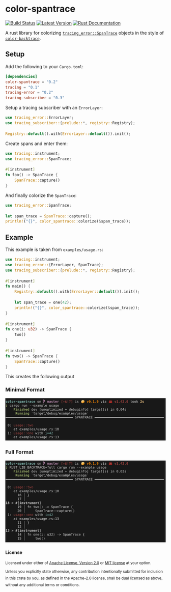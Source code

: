 color-spantrace
===============

[![Build Status][actions-badge]][actions-url]
[![Latest Version](https://img.shields.io/crates/v/color-spantrace.svg)](https://crates.io/crates/color-spantrace)
[![Rust Documentation](https://img.shields.io/badge/api-rustdoc-blue.svg)](https://docs.rs/color-spantrace)

[actions-badge]: https://github.com/eyre-rs/color-spantrace/workflows/Continuous%20integration/badge.svg
[actions-url]: https://github.com/eyre-rs/color-spantrace/actions?query=workflow%3A%22Continuous+integration%22

A rust library for colorizing [`tracing_error::SpanTrace`] objects in the style
of [`color-backtrace`].

## Setup

Add the following to your `Cargo.toml`:

```toml
[dependencies]
color-spantrace = "0.2"
tracing = "0.1"
tracing-error = "0.2"
tracing-subscriber = "0.3"
```

Setup a tracing subscriber with an `ErrorLayer`:

```rust
use tracing_error::ErrorLayer;
use tracing_subscriber::{prelude::*, registry::Registry};

Registry::default().with(ErrorLayer::default()).init();
```

Create spans and enter them:

```rust
use tracing::instrument;
use tracing_error::SpanTrace;

#[instrument]
fn foo() -> SpanTrace {
    SpanTrace::capture()
}
```

And finally colorize the `SpanTrace`:

```rust
use tracing_error::SpanTrace;

let span_trace = SpanTrace::capture();
println!("{}", color_spantrace::colorize(&span_trace));
```

## Example

This example is taken from `examples/usage.rs`:

```rust
use tracing::instrument;
use tracing_error::{ErrorLayer, SpanTrace};
use tracing_subscriber::{prelude::*, registry::Registry};

#[instrument]
fn main() {
    Registry::default().with(ErrorLayer::default()).init();

    let span_trace = one(42);
    println!("{}", color_spantrace::colorize(&span_trace));
}

#[instrument]
fn one(i: u32) -> SpanTrace {
    two()
}

#[instrument]
fn two() -> SpanTrace {
    SpanTrace::capture()
}
```

This creates the following output

### Minimal Format

![minimal format](./pictures/minimal.png)

### Full Format

![Full format](./pictures/full.png)

#### License

<sup>
Licensed under either of <a href="LICENSE-APACHE">Apache License, Version
2.0</a> or <a href="LICENSE-MIT">MIT license</a> at your option.
</sup>

<br>

<sub>
Unless you explicitly state otherwise, any contribution intentionally submitted
for inclusion in this crate by you, as defined in the Apache-2.0 license, shall
be dual licensed as above, without any additional terms or conditions.
</sub>

[`tracing_error::SpanTrace`]: https://docs.rs/tracing-error/*/tracing_error/struct.SpanTrace.html
[`color-backtrace`]: https://github.com/athre0z/color-backtrace
